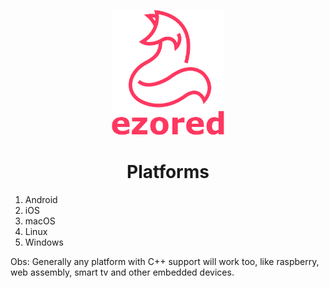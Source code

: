<p align="center"><a href="https://github.com/ezored/ezored" target="_blank" rel="noopener noreferrer"><img width="180" src="../images/doc-logo.png" alt="ezored logo"></a></p>

<h1 align="center"><strong>Platforms</strong></h1>

1. Android
2. iOS
3. macOS
4. Linux
5. Windows

Obs: Generally any platform with C++ support will work too, like raspberry, web assembly, smart tv and other embedded devices.
